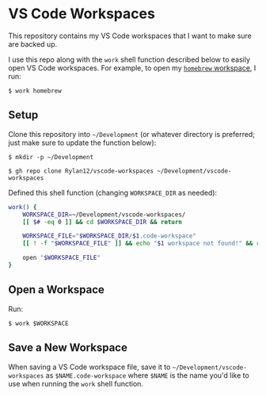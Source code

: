 # VS Code Workspaces

This repository contains my VS Code workspaces that I want to make sure are backed up.

I use this repo along with the `work` shell function described below to easily open VS Code workspaces. For example, to open my [`homebrew` workspace](homebrew.code-workspace), I run:

```console
$ work homebrew
```

## Setup

Clone this repository into `~/Development` (or whatever directory is preferred; just make sure to update the function below):

```console
$ mkdir -p ~/Development

$ gh repo clone Rylan12/vscode-workspaces ~/Development/vscode-workspaces
```

Defined this shell function (changing `WORKSPACE_DIR` as needed):

```sh
work() {
    WORKSPACE_DIR=~/Development/vscode-workspaces/
    [[ $# -eq 0 ]] && cd $WORKSPACE_DIR && return

    WORKSPACE_FILE="$WORKSPACE_DIR/$1.code-workspace"
    [[ ! -f "$WORKSPACE_FILE" ]] && echo "$1 workspace not found!" && return 1

    open "$WORKSPACE_FILE"
}
```

## Open a Workspace

Run:

```console
$ work $WORKSPACE
```

## Save a New Workspace

When saving a VS Code workspace file, save it to `~/Development/vscode-workspaces` as `$NAME.code-workspace` where `$NAME` is the name you'd like to use when running the `work` shell function.
